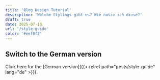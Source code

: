 ```yaml
---
title: 'Blog Design Tutorial'
description: 'Welche Stylings gibt es? Wie nutze ich diese?'
draft: true
date: 2025-07-10
url: '/style-guide'
color: '#eef0f2'
---
```


## Switch to the German version

Click here for the [German version]({{< relref path="posts/style-guide" lang="de" >}}).
